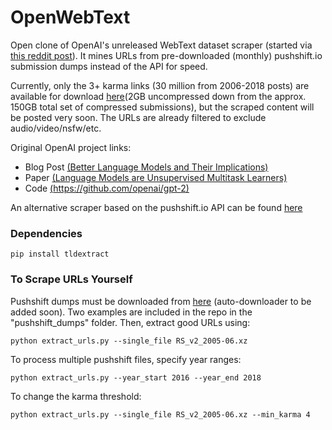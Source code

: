 # OpenWebText
Open clone of OpenAI's unreleased WebText dataset scraper (started via [this reddit post](https://www.reddit.com/r/MachineLearning/comments/aqzjv1/d_open_alternative_reddit_scraper_inspired_by/)). It mines URLs from pre-downloaded (monthly) pushshift.io submission dumps instead of the API for speed.

Currently, only the 3+ karma links (30 million from 2006-2018 posts) are available for download [here](https://mega.nz/fm/9BRTBABA)(2GB uncompressed down from the approx. 150GB total set of compressed submissions), but the scraped content will be posted very soon. The URLs are already filtered to exclude audio/video/nsfw/etc.

Original OpenAI project links:
* Blog Post [(Better Language Models and Their Implications)](https://blog.openai.com/better-language-models/)
* Paper [(Language Models are Unsupervised Multitask Learners)](https://d4mucfpksywv.cloudfront.net/better-language-models/language_models_are_unsupervised_multitask_learners.pdf)
* Code [(https://github.com/openai/gpt-2)](https://github.com/openai/gpt-2)

An alternative scraper based on the pushshift.io API can be found [here](https://github.com/eukaryote31/openwebtext)

### Dependencies
```
pip install tldextract
```

### To Scrape URLs Yourself
Pushshift dumps must be downloaded from [here](https://files.pushshift.io/reddit/submissions/) (auto-downloader to be added soon). Two examples are included in the repo in the "pushshift_dumps" folder. Then, extract good URLs using:
```
python extract_urls.py --single_file RS_v2_2005-06.xz
```
To process multiple pushshift files, specify year ranges:
```
python extract_urls.py --year_start 2016 --year_end 2018
```
To change the karma threshold:
```
python extract_urls.py --single_file RS_v2_2005-06.xz --min_karma 4
```


